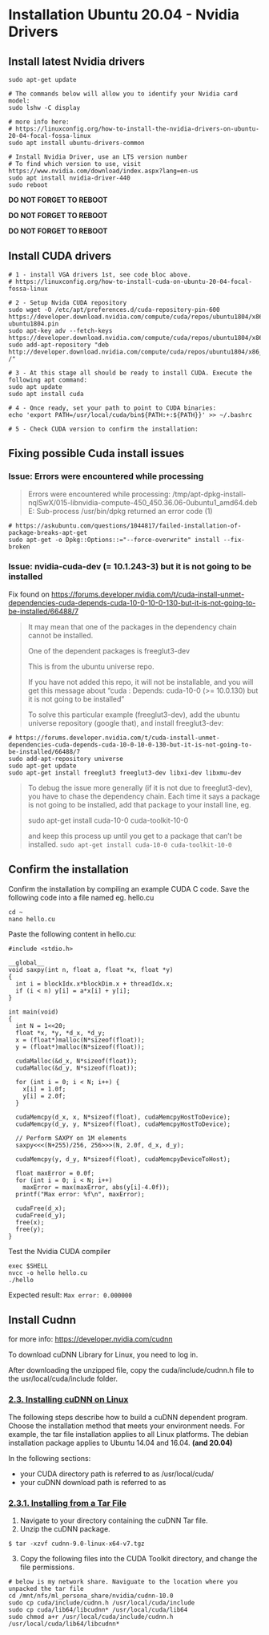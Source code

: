 # Installation Ubuntu 20.04 - Nvidia Drivers

## Install latest Nvidia drivers
```
sudo apt-get update

# The commands below will allow you to identify your Nvidia card model:
sudo lshw -C display

# more info here:
# https://linuxconfig.org/how-to-install-the-nvidia-drivers-on-ubuntu-20-04-focal-fossa-linux
sudo apt install ubuntu-drivers-common

# Install Nvidia Driver, use an LTS version number
# To find which version to use, visit https://www.nvidia.com/download/index.aspx?lang=en-us
sudo apt install nvidia-driver-440
sudo reboot
```

**DO NOT FORGET TO REBOOT**

**DO NOT FORGET TO REBOOT**

**DO NOT FORGET TO REBOOT**

## Install CUDA drivers
```
# 1 - install VGA drivers 1st, see code bloc above.
# https://linuxconfig.org/how-to-install-cuda-on-ubuntu-20-04-focal-fossa-linux

# 2 - Setup Nvida CUDA repository
sudo wget -O /etc/apt/preferences.d/cuda-repository-pin-600 https://developer.download.nvidia.com/compute/cuda/repos/ubuntu1804/x86_64/cuda-ubuntu1804.pin
sudo apt-key adv --fetch-keys https://developer.download.nvidia.com/compute/cuda/repos/ubuntu1804/x86_64/7fa2af80.pub
sudo add-apt-repository "deb http://developer.download.nvidia.com/compute/cuda/repos/ubuntu1804/x86_64/ /"

# 3 - At this stage all should be ready to install CUDA. Execute the following apt command:
sudo apt update
sudo apt install cuda

# 4 - Once ready, set your path to point to CUDA binaries:
echo 'export PATH=/usr/local/cuda/bin${PATH:+:${PATH}}' >> ~/.bashrc

# 5 - Check CUDA version to confirm the installation:
```

## Fixing possible Cuda install issues

### Issue: Errors were encountered while processing
> Errors were encountered while processing:
/tmp/apt-dpkg-install-nqlSwX/015-libnvidia-compute-450_450.36.06-0ubuntu1_amd64.deb
E: Sub-process /usr/bin/dpkg returned an error code (1)
```
# https://askubuntu.com/questions/1044817/failed-installation-of-package-breaks-apt-get
sudo apt-get -o Dpkg::Options::="--force-overwrite" install --fix-broken
```

### Issue: nvidia-cuda-dev (= 10.1.243-3) but it is not going to be installed
Fix found on https://forums.developer.nvidia.com/t/cuda-install-unmet-dependencies-cuda-depends-cuda-10-0-10-0-130-but-it-is-not-going-to-be-installed/66488/7
> It may mean that one of the packages in the dependency chain cannot be installed.
>
> One of the dependent packages is freeglut3-dev
>
> This is from the ubuntu universe repo.
>
> If you have not added this repo, it will not be installable, and you will get this message about “cuda : Depends: cuda-10-0 (>= 10.0.130) but it is not going to be installed”
> 
> To solve this particular example (freeglut3-dev), add the ubuntu universe repository (google that), and install freeglut3-dev:

```
# https://forums.developer.nvidia.com/t/cuda-install-unmet-dependencies-cuda-depends-cuda-10-0-10-0-130-but-it-is-not-going-to-be-installed/66488/7
sudo add-apt-repository universe
sudo apt-get update
sudo apt-get install freeglut3 freeglut3-dev libxi-dev libxmu-dev
```
> To debug the issue more generally (if it is not due to freeglut3-dev), you have to chase the dependency chain. Each time it says a package is not going to be installed, add that package to your install line, eg.
> 
> sudo apt-get install cuda-10-0 cuda-toolkit-10-0
> 
> and keep this process up until you get to a package that can’t be installed.
`sudo apt-get install cuda-10-0 cuda-toolkit-10-0`

## Confirm the installation 

Confirm the installation by compiling an example CUDA C code. 
Save the following code into a file named eg. hello.cu

```
cd ~
nano hello.cu
```

Paste the following content in hello.cu:
```
#include <stdio.h>

__global__
void saxpy(int n, float a, float *x, float *y)
{
  int i = blockIdx.x*blockDim.x + threadIdx.x;
  if (i < n) y[i] = a*x[i] + y[i];
}

int main(void)
{
  int N = 1<<20;
  float *x, *y, *d_x, *d_y;
  x = (float*)malloc(N*sizeof(float));
  y = (float*)malloc(N*sizeof(float));

  cudaMalloc(&d_x, N*sizeof(float)); 
  cudaMalloc(&d_y, N*sizeof(float));

  for (int i = 0; i < N; i++) {
    x[i] = 1.0f;
    y[i] = 2.0f;
  }

  cudaMemcpy(d_x, x, N*sizeof(float), cudaMemcpyHostToDevice);
  cudaMemcpy(d_y, y, N*sizeof(float), cudaMemcpyHostToDevice);

  // Perform SAXPY on 1M elements
  saxpy<<<(N+255)/256, 256>>>(N, 2.0f, d_x, d_y);

  cudaMemcpy(y, d_y, N*sizeof(float), cudaMemcpyDeviceToHost);

  float maxError = 0.0f;
  for (int i = 0; i < N; i++)
    maxError = max(maxError, abs(y[i]-4.0f));
  printf("Max error: %f\n", maxError);

  cudaFree(d_x);
  cudaFree(d_y);
  free(x);
  free(y);
}
```

Test the Nvidia CUDA compiler
```
exec $SHELL
nvcc -o hello hello.cu 
./hello 
```
Expected result:
`Max error: 0.000000`

## Install Cudnn
for more info: https://developer.nvidia.com/cudnn 

To download cuDNN Library for Linux, you need to log in. 

After downloading the unzipped file, copy the cuda/include/cudnn.h file to the usr/local/cuda/include folder.

### [2.3. Installing cuDNN on Linux](https://docs.nvidia.com/deeplearning/sdk/cudnn-archived/cudnn_741/cudnn-install/index.html#installlinux)
The following steps describe how to build a cuDNN dependent program. Choose the installation method that meets your environment needs. For example, the tar file installation applies to all Linux platforms. The debian installation package applies to Ubuntu 14.04 and 16.04. **(and 20.04)**

In the following sections:
* your CUDA directory path is referred to as /usr/local/cuda/
* your cuDNN download path is referred to as <cudnnpath>

### [2.3.1. Installing from a Tar File](https://docs.nvidia.com/deeplearning/sdk/cudnn-archived/cudnn_741/cudnn-install/index.html#installlinux-tar)
1. Navigate to your <cudnnpath> directory containing the cuDNN Tar file.
2. Unzip the cuDNN package.
```
$ tar -xzvf cudnn-9.0-linux-x64-v7.tgz
```
3. Copy the following files into the CUDA Toolkit directory, and change the file permissions.
```
# below is my network share. Naviguate to the location where you unpacked the tar file
cd /mnt/nfs/ml_persona_share/nvidia/cudnn-10.0 
sudo cp cuda/include/cudnn.h /usr/local/cuda/include
sudo cp cuda/lib64/libcudnn* /usr/local/cuda/lib64
sudo chmod a+r /usr/local/cuda/include/cudnn.h /usr/local/cuda/lib64/libcudnn*
```
